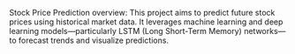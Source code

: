 Stock Price Prediction
overview:
This project aims to predict future stock prices using historical market data. 
It leverages machine learning and deep learning models—particularly LSTM (Long Short-Term Memory)
networks—to forecast trends and visualize predictions.
